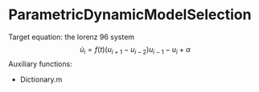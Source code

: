 # ParametricDynamicModelSelection
Target equation: the lorenz 96 system 
$$\dot{u}_{i} =f(t) ( u_{i+1} - u_{i-2} )  u_{i-1} - u_{i} + \alpha$$
Auxiliary functions:
* Dictionary.m
